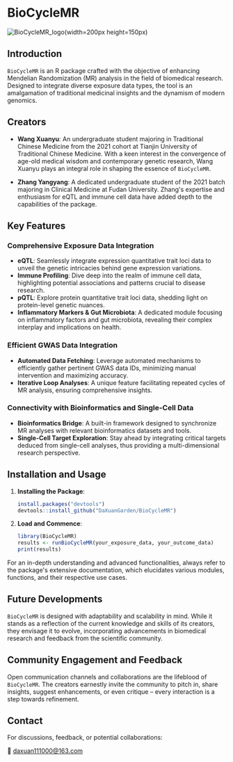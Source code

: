 # BioCycleMR
![BioCycleMR_logo](https://github.com/DaXuanGarden/BioCycleMR/assets/140375963/f421447f-ccf5-4b3f-a384-b5ea677083a3)(width=200px height=150px)


## Introduction

`BioCycleMR` is an R package crafted with the objective of enhancing Mendelian Randomization (MR) analysis in the field of biomedical research. Designed to integrate diverse exposure data types, the tool is an amalgamation of traditional medicinal insights and the dynamism of modern genomics.

## Creators

- **Wang Xuanyu**: An undergraduate student majoring in Traditional Chinese Medicine from the 2021 cohort at Tianjin University of Traditional Chinese Medicine. With a keen interest in the convergence of age-old medical wisdom and contemporary genetic research, Wang Xuanyu plays an integral role in shaping the essence of `BioCycleMR`.

- **Zhang Yangyang**: A dedicated undergraduate student of the 2021 batch majoring in Clinical Medicine at Fudan University. Zhang's expertise and enthusiasm for eQTL and immune cell data have added depth to the capabilities of the package.

## Key Features

### Comprehensive Exposure Data Integration

- **eQTL**: Seamlessly integrate expression quantitative trait loci data to unveil the genetic intricacies behind gene expression variations.
- **Immune Profiling**: Dive deep into the realm of immune cell data, highlighting potential associations and patterns crucial to disease research.
- **pQTL**: Explore protein quantitative trait loci data, shedding light on protein-level genetic nuances.
- **Inflammatory Markers & Gut Microbiota**: A dedicated module focusing on inflammatory factors and gut microbiota, revealing their complex interplay and implications on health.

### Efficient GWAS Data Integration

- **Automated Data Fetching**: Leverage automated mechanisms to efficiently gather pertinent GWAS data IDs, minimizing manual intervention and maximizing accuracy.
- **Iterative Loop Analyses**: A unique feature facilitating repeated cycles of MR analysis, ensuring comprehensive insights.

### Connectivity with Bioinformatics and Single-Cell Data

- **Bioinformatics Bridge**: A built-in framework designed to synchronize MR analyses with relevant bioinformatics datasets and tools.
- **Single-Cell Target Exploration**: Stay ahead by integrating critical targets deduced from single-cell analyses, thus providing a multi-dimensional research perspective.

## Installation and Usage

1. **Installing the Package**:
   ```r
   install.packages("devtools")
   devtools::install_github("DaXuanGarden/BioCycleMR")
   ```

2. **Load and Commence**:
   ```r
   library(BioCycleMR)
   results <- runBioCycleMR(your_exposure_data, your_outcome_data)
   print(results)
   ```

For an in-depth understanding and advanced functionalities, always refer to the package's extensive documentation, which elucidates various modules, functions, and their respective use cases.

## Future Developments

`BioCycleMR` is designed with adaptability and scalability in mind. While it stands as a reflection of the current knowledge and skills of its creators, they envisage it to evolve, incorporating advancements in biomedical research and feedback from the scientific community.

## Community Engagement and Feedback

Open communication channels and collaborations are the lifeblood of `BioCycleMR`. The creators earnestly invite the community to pitch in, share insights, suggest enhancements, or even critique – every interaction is a step towards refinement.

## Contact

For discussions, feedback, or potential collaborations:

📧 [daxuan111000@163.com](mailto:daxuan111000@163.com)

